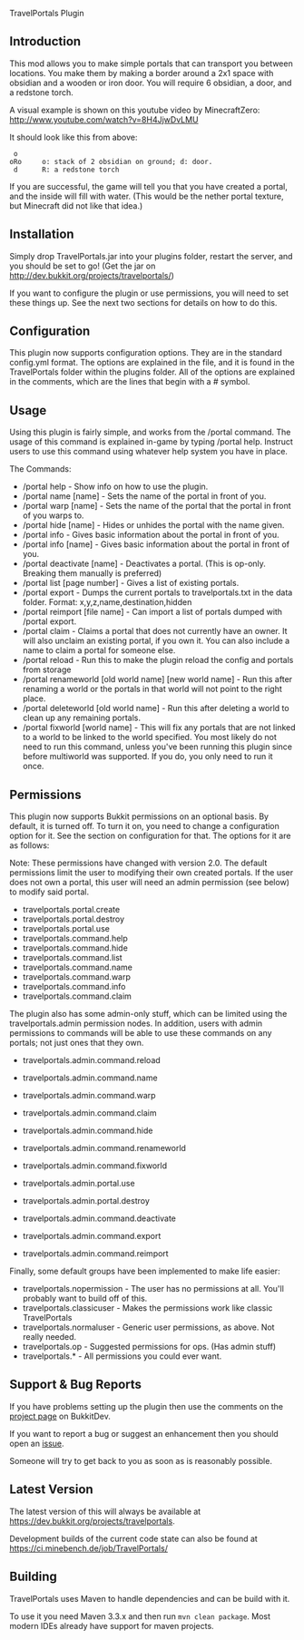 TravelPortals Plugin

Introduction 
------------

This mod allows you to make simple portals that can transport you between locations.
You make them by making a border around a 2x1 space with obsidian and a wooden or iron
door. You will require 6 obsidian, a door, and a redstone torch.

A visual example is shown on this youtube video by MinecraftZero: http://www.youtube.com/watch?v=8H4JjwDvLMU

It should look like this from above:

```
 o
oRo     o: stack of 2 obsidian on ground; d: door. 
 d      R: a redstone torch
```

If you are successful, the game will tell you that you have created a portal, and the inside will 
fill with water. (This would be the nether portal texture, but Minecraft did not like that idea.)


Installation
------------

Simply drop TravelPortals.jar into your plugins folder, restart the server, and you should be 
set to go! (Get the jar on http://dev.bukkit.org/projects/travelportals/)

If you want to configure the plugin or use permissions, you will need to set these
things up. See the next two sections for details on how to do this.


Configuration
-------------

This plugin now supports configuration options. They are in the standard
config.yml format. The options are explained in the file, and it is found in
the TravelPortals folder within the plugins folder. All of the options are explained in
the comments, which are the lines that begin with a # symbol.


Usage
-----

Using this plugin is fairly simple, and works from the /portal command. The usage of
this command is explained in-game by typing /portal help. Instruct users to use this
command using whatever help system you have in place. 

The Commands:
- /portal help - Show info on how to use the plugin.
- /portal name [name] - Sets the name of the portal in front of you.
- /portal warp [name] - Sets the name of the portal that the portal in front of you warps to.
- /portal hide [name] - Hides or unhides the portal with the name given.
- /portal info - Gives basic information about the portal in front of you.
- /portal info [name] - Gives basic information about the portal in front of you.
- /portal deactivate [name] - Deactivates a portal.
  (This is op-only. Breaking them manually is preferred)
- /portal list [page number] - Gives a list of existing portals.
- /portal export - Dumps the current portals to travelportals.txt in the data folder.
  Format: x,y,z,name,destination,hidden
- /portal reimport [file name] - Can import a list of portals dumped with /portal export.
- /portal claim - Claims a portal that does not currently have an owner. It will also
  unclaim an existing portal, if you own it. You can also include a name to claim a
  portal for someone else.
- /portal reload - Run this to make the plugin reload the config and portals from storage
- /portal renameworld [old world name] [new world name] - Run this after renaming a world
  or the portals in that world will not point to the right place.
- /portal deleteworld [old world name] - Run this after deleting a world to clean up any
  remaining portals.
- /portal fixworld [world name] - This will fix any portals that are not linked to a world
  to be linked to the world specified. You most likely do not need to run this command,
  unless you've been running this plugin since before multiworld was supported. If you
  do, you only need to run it once.


Permissions
-----------

This plugin now supports Bukkit permissions on an optional basis. By default, it 
is turned off. To turn it on, you need to change a configuration option for it.
See the section on configuration for that. The options for it are as follows:

Note: These permissions have changed with version 2.0. The default permissions
limit the user to modifying their own created portals. If the user does
not own a portal, this user will need an admin permission (see below) to modify
said portal.

- travelportals.portal.create
- travelportals.portal.destroy
- travelportals.portal.use
- travelportals.command.help
- travelportals.command.hide
- travelportals.command.list
- travelportals.command.name
- travelportals.command.warp
- travelportals.command.info
- travelportals.command.claim

The plugin also has some admin-only stuff, which can be limited using the 
travelportals.admin permission nodes. In addition, users with admin permissions
to commands will be able to use these commands on any portals; not just ones that
they own.

- travelportals.admin.command.reload
- travelportals.admin.command.name
- travelportals.admin.command.warp
- travelportals.admin.command.claim
- travelportals.admin.command.hide
- travelportals.admin.command.renameworld
- travelportals.admin.command.fixworld
- travelportals.admin.portal.use
- travelportals.admin.portal.destroy

- travelportals.admin.command.deactivate
- travelportals.admin.command.export
- travelportals.admin.command.reimport

Finally, some default groups have been implemented to make life easier: 

- travelportals.nopermission    - The user has no permissions at all. You'll probably want to build off of this.
- travelportals.classicuser     - Makes the permissions work like classic TravelPortals
- travelportals.normaluser      - Generic user permissions, as above. Not really needed.
- travelportals.op              - Suggested permissions for ops. (Has admin stuff)
- travelportals.*               - All permissions you could ever want.


Support & Bug Reports
---------------------

If you have problems setting up the plugin then use the comments on the [project page](https://dev.bukkit.org/projects/travelportals) on BukkitDev.

If you want to report a bug or suggest an enhancement then you should open an [issue](https://github.com/cppchriscpp/TravelPortals/issues).

Someone will try to get back to you as soon as is reasonably possible.


Latest Version
--------------

The latest version of this will always be available at https://dev.bukkit.org/projects/travelportals.

Development builds of the current code state can also be found at https://ci.minebench.de/job/TravelPortals/


Building
--------

TravelPortals uses Maven to handle dependencies and can be build with it.

To use it you need Maven 3.3.x and then run `mvn clean package`. Most modern IDEs already have support for maven projects.